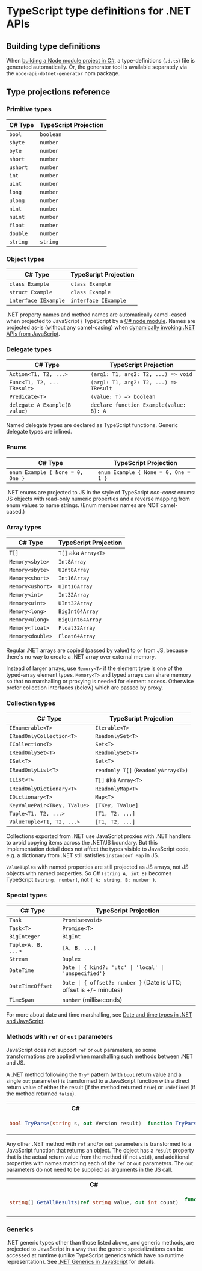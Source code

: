 # TypeScript type definitions for .NET APIs

## Building type definitions
When [building a Node module project in C#](node-module.md), a type-definitions (`.d.ts`) file is
generated automatically. Or, the generator tool is available separately via the
`node-api-dotnet-generator` npm package.

## Type projections reference

### Primitive types
| C# Type  | TypeScript Projection |
|----------|-----------------------|
| `bool`   | `boolean`             |
| `sbyte`  | `number`              |
| `byte`   | `number`              |
| `short`  | `number`              |
| `ushort` | `number`              |
| `int`    | `number`              |
| `uint`   | `number`              |
| `long`   | `number`              |
| `ulong`  | `number`              |
| `nint`   | `number`              |
| `nuint`  | `number`              |
| `float`  | `number`              |
| `double` | `number`              |
| `string` | `string`              |

### Object types
| C# Type                       | TypeScript Projection |
|-------------------------------|-----------------------|
| `class Example`               | `class Example`       |
| `struct Example`              | `class Example`       |
| `interface IExample`          | `interface IExample`  |

.NET property names and method names are automatically camel-cased when projected to JavaScript /
TypeScript by a [C# node module](./node-module.md). Names are projected as-is (without any
camel-casing) when [dynamically invoking .NET APIs from JavaScript](./dynamic-invoke).

### Delegate types
| C# Type                       | TypeScript Projection                   |
|-------------------------------|-----------------------------------------|
| `Action<T1, T2, ...>`         | `(arg1: T1, arg2: T2, ...) => void`     |
| `Func<T1, T2, ... TResult>`   | `(arg1: T1, arg2: T2, ...) => TResult`  |
| `Predicate<T>`                | `(value: T) => boolean`                 |
| `delegate A Example(B value)` | `declare function Example(value: B): A` |

Named delegate types are declared as TypeScript functions. Generic delegate types are inlined.

### Enums
| C# Type                          | TypeScript Projection                |
|----------------------------------|--------------------------------------|
| `enum Example { None = 0, One }` | `enum Example { None = 0, One = 1 }` |

.NET enums are projected to JS in the style of TypeScript _non-const_ enums: JS objects with
read-only numeric properties and a reverse mapping from enum values to name strings. (Enum member
names are NOT camel-cased.)

### Array types
| C# Type     | TypeScript Projection |
|-------------|-----------------------|
| `T[]`            | `T[]` aka `Array<T>` |
| `Memory<sbyte>`  | `Int8Array`          |
| `Memory<sbyte>`  | `UInt8Array`         |
| `Memory<short>`  | `Int16Array`         |
| `Memory<ushort>` | `UInt16Array`        |
| `Memory<int>`    | `Int32Array`         |
| `Memory<uint>`   | `UInt32Array`        |
| `Memory<long>`   | `BigInt64Array`      |
| `Memory<ulong>`  | `BigUInt64Array`     |
| `Memory<float>`  | `Float32Array`       |
| `Memory<double>` | `Float64Array`       |

Regular .NET arrays are copied (passed by value) to or from JS, because there's no way to create a
.NET array over external memory.

Instead of larger arrays, use `Memory<T>` if the element type is one of the typed-array element
types. `Memory<T>` and typed arrays can share memory so that no marshalling or proxying is needed
for element access. Otherwise prefer collection interfaces (below) which are passed by proxy.

### Collection types

| C# Type                     | TypeScript Projection |
|-----------------------------|-----------------------|
| `IEnumerable<T>`            | `Iterable<T>`         |
| `IReadOnlyCollection<T>`    | `ReadonlySet<T>`      |
| `ICollection<T>`            | `Set<T>`              |
| `IReadOnlySet<T>`           | `ReadonlySet<T>`      |
| `ISet<T>`                   | `Set<T>`              |
| `IReadOnlyList<T>`          | `readonly T[]` (`ReadonlyArray<T>`) |
| `IList<T>`                  | `T[]` aka `Array<T>`  |
| `IReadOnlyDictionary<T>`    | `ReadonlyMap<T>`      |
| `IDictionary<T>`            | `Map<T>`              |
| `KeyValuePair<TKey, TValue>`| `[TKey, TValue]`      |
| `Tuple<T1, T2, ...>`        | `[T1, T2, ...]`       |
| `ValueTuple<T1, T2, ...>`   | `[T1, T2, ...]`       |

Collections exported from .NET use JavaScript proxies with .NET handlers to avoid copying items
across the .NET/JS boundary. But this implementation detail does not affect the types visible to
JavaScript code, e.g. a dictionary from .NET still satisfies `instanceof Map` in JS.

`ValueTuple`s with named properties are still projected as JS arrays, not JS objects with named
properties. So C# `(string A, int B)` becomes TypeScript `[string, number]`, not
`{ A: string, B: number }`.

### Special types

| C# Type            | TypeScript Projection |
|--------------------|-----------------------|
| `Task`             | `Promise<void>`         |
| `Task<T>`          | `Promise<T>`            |
| `BigInteger`       | `BigInt`                |
| `Tuple<A, B, ...>` | `[A, B, ...]`           |
| `Stream`           | `Duplex`                |
| `DateTime`         | `Date \| { kind?: 'utc' \| 'local' \| 'unspecified'}` |
| `DateTimeOffset`   | `Date \| { offset?: number }` (Date is UTC; offset is +/- minutes) |
| `TimeSpan`         | `number` (milliseconds) |

For more about date and time marshalling, see [Date and time types in .NET and JavaScript](./dates.md).

### Methods with `ref` or `out` parameters
JavaScript does not support `ref` or `out` parameters, so some transformations are applied
when marshalling such methods between .NET and JS.

A .NET method following the `Try*` pattern (with `bool` return value and a single `out` parameter)
is transformed to a JavaScript function with a direct return value of either the result (if the
method returned `true`) or `undefined` (if the method returned `false`).

<table>
<tr><th>C#</th><th>TypeScript</th></tr>
<tr><td>

```C#
bool TryParse(string s, out Version result)
```
</td><td>

```JavaScript
function TryParse(s: string): Version | undefined
```
</td></tr>
</table>

Any other .NET method with `ref` and/or `out` parameters is transformed to a JavaScript function
that returns an object. The object has a `result` property that is the actual return value from
the method (if not `void`), and additional properties with names matching each of the `ref` or
`out` parameters. The `out` parameters do not need to be supplied as arguments in the JS call.

<table>
<tr><th>C#</th><th>TypeScript</th></tr>
<tr><td>

```C#
string[] GetAllResults(ref string value, out int count)
```
</td><td>

```JavaScript
function GetAllResults(value: string):
    { value: string, count: int, result: string[] }
```
</td></tr>
</table>

### Generics
.NET generic types other than those listed above, and generic methods, are projected to JavaScript
in a way that the generic specializations can be accessed at runtime (unlike TypeScript generics
which have no runtime representation). See [.NET Generics in JavaScript](./generics.md) for details.
